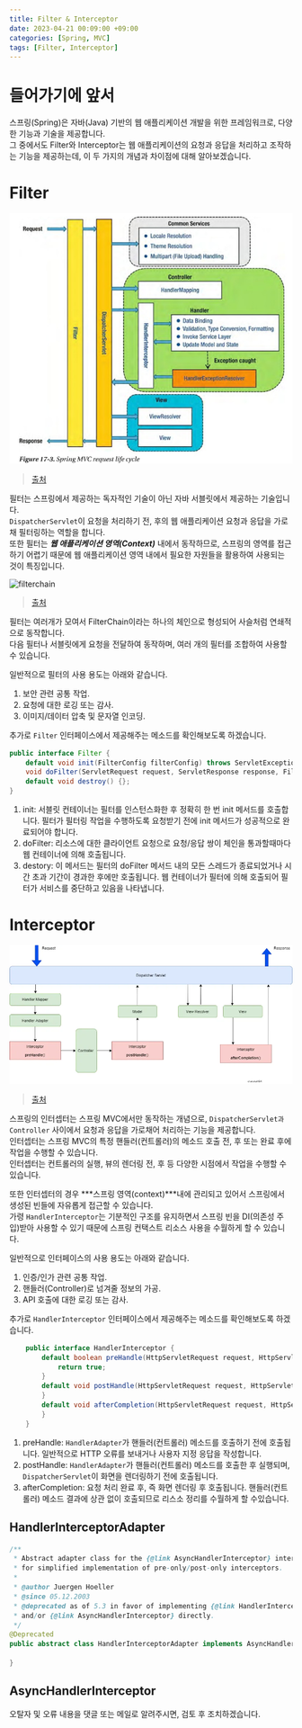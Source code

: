 ```yaml
---
title: Filter & Interceptor
date: 2023-04-21 00:09:00 +09:00
categories: [Spring, MVC]
tags: [Filter, Interceptor]
---
```


# 들어가기에 앞서

스프링(Spring)은 자바(Java) 기반의 웹 애플리케이션 개발을 위한 프레임워크로, 다양한 기능과 기술을 제공합니다.   
그 중에서도 Filter와 Interceptor는 웹 애플리케이션의 요청과 응답을 처리하고 조작하는 기능을 제공하는데, 이 두 가지의 개념과 차이점에 대해 알아보겠습니다.

# Filter

![spring-request-lifecycle](/assets/img/spring/mvc/request-lifecycle/spring-request-lifecycle.jpg)
> [출처](https://justforchangesake.wordpress.com/2014/05/07/spring-mvc-request-life-cycle/)

필터는 스프링에서 제공하는 독자적인 기술이 아닌 자바 서블릿에서 제공하는 기술입니다.  
``` DispatcherServlet ```이 요청을 처리하기 전, 후의 웹 애플리케이션 요청과 응답을 가로채 필터링하는 역할을 합니다.  
또한 필터는  ***웹 애플리케이션 영역(Context)*** 내에서 동작하므로, 스프링의 영역를 접근하기 어렵기 때문에 웹 애플리케이션 영역 내에서 필요한 자원들을 활용하여 사용되는 것이 특징입니다.

![filterchain](/assets/img/spring/mvc/request-lifecycle/filterchain.png)
> [출처](https://docs.spring.io/spring-security/reference/servlet/architecture.html)

필터는 여러개가 모여서 FilterChain이라는 하나의 체인으로 형성되어 사슬처럼 연쇄적으로 동작합니다.  
다음 필터나 서블릿에게 요청을 전달하여 동작하며, 여러 개의 필터를 조합하여 사용할 수 있습니다.


일반적으로 필터의 사용 용도는 아래와 같습니다.

1. 보안 관련 공통 작업.
2. 요청에 대한 로깅 또는 감사.
3. 이미지/데이터 압축 및 문자열 인코딩.

추가로 ``` Filter ``` 인터페이스에서 제공해주는 메소드를 확인해보도록 하겠습니다.

```java 
public interface Filter {
	default void init(FilterConfig filterConfig) throws ServletException {};
	void doFilter(ServletRequest request, ServletResponse response, FilterChain chain) throws IOException, ServletException;
	default void destroy() {};
}
```  

1. init: 서블릿 컨테이너는 필터를 인스턴스화한 후 정확히 한 번 init 메서드를 호출합니다. 필터가 필터링 작업을 수행하도록 요청받기 전에 init 메서드가 성공적으로 완료되어야 합니다.
2. doFilter: 리소스에 대한 클라이언트 요청으로 요청/응답 쌍이 체인을 통과할때마다 웹 컨테이너에 의해 호출됩니다.
3. destory: 이 메서드는 필터의 doFilter 메서드 내의 모든 스레드가 종료되었거나 시간 초과 기간이 경과한 후에만 호출됩니다. 웹 컨테이너가 필터에 의해 호출되어 필터가 서비스를 중단하고 있음을 나타냅니다.

# Interceptor

![interceptor-work](/assets/img/spring/mvc/request-lifecycle/interceptor-work.png)  
> [출처](https://medium.com/geekculture/what-is-handlerinterceptor-in-spring-mvc-110681604bd7)

스프링의 인터셉터는 스프링 MVC에서만 동작하는 개념으로, ``` DispatcherServlet과 Controller ``` 사이에서 요청과 응답을 가로채어 처리하는 기능을 제공합니다.  
인터셉터는 스프링 MVC의 특정 핸들러(컨트롤러)의 메소드 호출 전, 후 또는 완료 후에 작업을 수행할 수 있습니다.   
인터셉터는 컨트롤러의 실행, 뷰의 렌더링 전, 후 등 다양한 시점에서 작업을 수행할 수 있습니다.

또한 인터셉터의 경우 ***스프링 영역(context)***내에 관리되고 있어서 스프링에서 생성된 빈들에 자유롭게 접근할 수 있습니다.  
가령 ``` HandlerInterceptor ```는 기분적인 구조를 유지하면서 스프링 빈을 DI(의존성 주입)받아 사용할 수 있기 때문에 스프링 컨택스트 리소스 사용을 수월하게 할 수 있습니다.

일반적으로 인터페이스의 사용 용도는 아래와 같습니다.

1. 인증/인가 관련 공통 작업.
2. 핸들러(Controller)로 넘겨줄 정보의 가공.
3. API 호출에 대한 로깅 또는 감사.

추가로 ``` HandlerInterceptor ``` 인터페이스에서 제공해주는 메소드를 확인해보도록 하겠습니다.

```java 
    public interface HandlerInterceptor {
        default boolean preHandle(HttpServletRequest request, HttpServletResponse response, Object handler) throws Exception {
            return true;
        }
        default void postHandle(HttpServletRequest request, HttpServletResponse response, Object handler, @Nullable ModelAndView modelAndView) throws Exception {
        }
        default void afterCompletion(HttpServletRequest request, HttpServletResponse response, Object handler, @Nullable Exception ex) throws Exception {
        }
    }
```  

1. preHandle: ``` HandlerAdapter ```가 핸들러(컨트롤러) 메소드를 호출하기 전에 호출됩니다. 일반적으로 HTTP 오류를 보내거나 사용자 지정 응답을 작성합니다.
2. postHandle: ``` HandlerAdapter ```가 핸들러(컨트롤러) 메소드를 호출한 후 실행되며, ``` DispatcherServlet ```이 화면을 렌더링하기 전에 호출됩니다.
3. afterCompletion: 요청 처리 완료 후, 즉 화면 렌더링 후 호출됩니다. 핸들러(컨트롤러) 메소드 결과에 상관 없이 호출되므로 리스소 정리를 수월하게 할 수있습니다.

## HandlerInterceptorAdapter

```java 
/**
 * Abstract adapter class for the {@link AsyncHandlerInterceptor} interface,
 * for simplified implementation of pre-only/post-only interceptors.
 *
 * @author Juergen Hoeller
 * @since 05.12.2003
 * @deprecated as of 5.3 in favor of implementing {@link HandlerInterceptor}
 * and/or {@link AsyncHandlerInterceptor} directly.
 */
@Deprecated
public abstract class HandlerInterceptorAdapter implements AsyncHandlerInterceptor {

}
```   

## AsyncHandlerInterceptor


오탈자 및 오류 내용을 댓글 또는 메일로 알려주시면, 검토 후 조치하겠습니다.  
